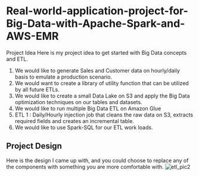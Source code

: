 # Real-world-application-project-for-Big-Data-with-Apache-Spark-and-AWS-EMR

Project Idea
Here is my project idea to get started with Big Data concepts and ETL.
1.	We would like to generate Sales and Customer data on hourly/daily basis to emulate a production scenario.
2.	We would want to create a library of utility function that can be utilized by all future ETLs.
3.	We would like to create a small Data Lake on S3 and apply the Big Data optimization techniques on our tables and datasets.
4.	We would like to run multiple Big Data ETL on Amazon Glue
1.	ETL 1 : Daily/Hourly injection job that cleans the raw data on S3, extracts required fields and creates an incremental table.
5.	We would like to use Spark-SQL for our ETL work loads.

## Project Design
Here is the design I came up with, and you could choose to replace any of the components with something you are more comfortable with.
![etl_pic2](https://user-images.githubusercontent.com/34807427/156143294-f5b6ce55-f139-4d0c-86dd-3214487f49eb.jpg)
